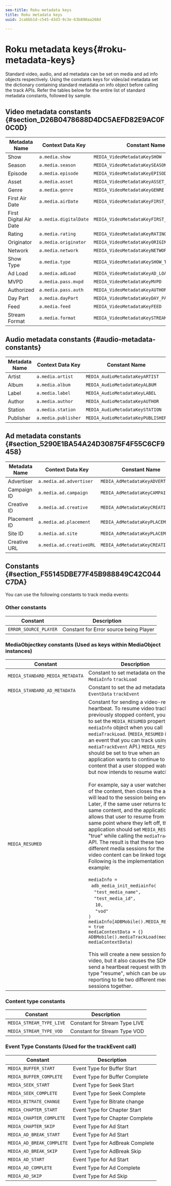 ```yaml
---
seo-title: Roku metadata keys
title: Roku metadata keys
uuid: 2ca6bb1d-c545-43d3-9c3e-63b890aa268d

---
```


# Roku metadata keys{#roku-metadata-keys}

Standard video, audio, and ad metadata can be set on media and ad info objects respectively. Using the constants keys for video/ad metadata set the dictionary containing standard metadata on info object before calling the track APIs. Refer the tables below for the entire list of standard metadata constants, followed by sample.

## Video metadata constants {#section_D26B0478688D4DC5AEFD82E9AC0F0C0D}

| Metadata Name | Context Data Key | Constant Name |
| --- | --- | --- |
| Show | `a.media.show` | `MEDIA_VideoMetadataKeySHOW` |
| Season | `a.media.season` | `MEDIA_VideoMetadataKeySEASON` |
| Episode | `a.media.episode` | `MEDIA_VideoMetadataKeyEPISODE` |
| Asset | `a.media.asset` | `MEDIA_VideoMetadataKeyASSET_ID` |
| Genre | `a.media.genre` | `MEDIA_VideoMetadataKeyGENRE` |
| First Air Date | `a.media.airDate` | `MEDIA_VideoMetadataKeyFIRST_AIR_DATE` |
| First Digital Air Date | `a.media.digitalDate` | `MEDIA_VideoMetadataKeyFIRST_DIGITAL_DATE` |
| Rating | `a.media.rating` | `MEDIA_VideoMetadataKeyRATING` |
| Originator | `a.media.originator` | `MEDIA_VideoMetadataKeyORIGINATOR` |
| Network | `a.media.network` | `MEDIA_VideoMetadataKeyNETWORK` |
| Show Type | `a.media.type` | `MEDIA_VideoMetadataKeySHOW_TYPE` |
| Ad Load | `a.media.adLoad` | `MEDIA_VideoMetadataKeyAD_LOAD` |
| MVPD | `a.media.pass.mvpd` | `MEDIA_VideoMetadataKeyMVPD` |
| Authorized | `a.media.pass.auth` | `MEDIA_VideoMetadataKeyAUTHORIZED` |
| Day Part | `a.media.dayPart` | `MEDIA_VideoMetadataKeyDAY_PART` |
| Feed | `a.media.feed` | `MEDIA_VideoMetadataKeyFEED` |
| Stream Format | `a.media.format` | `MEDIA_VideoMetadataKeySTREAM_FORMAT` | 

## Audio metadata constants {#audio-metadata-constants}

| Metadata Name | Context Data Key | Constant Name |
| --- | --- | --- |
| Artist | `a.media.artist` | `MEDIA_AudioMetadataKeyARTIST` |
| Album | `a.media.album` | `MEDIA_AudioMetadataKeyALBUM` |
| Label | `a.media.label` | `MEDIA_AudioMetadataKeyLABEL` |
| Author | `a.media.author` | `MEDIA_AudioMetadataKeyAUTHOR` |
| Station | `a.media.station` | `MEDIA_AudioMetadataKeySTATION` |
| Publisher | `a.media.publisher` | `MEDIA_AudioMetadataKeyPUBLISHER` |

## Ad metadata constants {#section_5290E1BA54A24D30875F4F55C6CF9458}

| Metadata Name | Context Data Key | Constant Name |
| --- | --- | --- |
| Advertiser | `a.media.ad.advertiser` | `MEDIA_AdMetadataKeyADVERTISER` |
| Campaign ID | `a.media.ad.campaign` | `MEDIA_AdMetadataKeyCAMPAIGN_ID` |
| Creative ID | `a.media.ad.creative` | `MEDIA_AdMetadataKeyCREATIVE_ID` |
| Placement ID | `a.media.ad.placement` | `MEDIA_AdMetadataKeyPLACEMENT_ID` |
| Site ID | `a.media.ad.site` | `MEDIA_AdMetadataKeyPLACEMENT_ID` |
| Creative URL | `a.media.ad.creativeURL` | `MEDIA_AdMetadataKeyCREATIVE_URL` | 

## Constants {#section_F55145DBE77F45B988849C42C044C7DA}

You can use the following constants to track media events:

### Other constants

|  Constant  | Description&nbsp;&nbsp;  |
|---|---|
| `ERROR_SOURCE_PLAYER`  | Constant for Error source being Player  |

### MediaObjectkey constants (Used as keys within MediaObject instances)

| Constant | Description&nbsp;&nbsp; |
| --- | --- |
| `MEDIA_STANDARD_MEDIA_METADATA` |Constant to set metadata on the `MediaInfo` `trackLoad` |
| `MEDIA_STANDARD_AD_METADATA` |Constant to set the ad metadata on the `EventData` `trackEvent` |
| `MEDIA_RESUMED` | Constant for sending a video-resumed heartbeat. To resume video tracking of previously stopped content, you need to set the `MEDIA_RESUMED` property on the `mediaInfo` object when you call `mediaTrackLoad`. (`MEDIA_RESUMED` is not an event that you can track using the `mediaTrackEvent` API.) `MEDIA_RESUMED` should be set to true when an application wants to continue to track content that a user stopped watching but now intends to resume watching. <br/><br/>For example, say a user watches 30% of the content, then closes the app. This will lead to the session being ended. Later, if the same user returns to the same content, and the application allows that user to resume from the same point where they left off, then the application should set `MEDIA_RESUMED` to "true" while calling the `mediaTrackLoad` API. The result is that these two different media sessions for the same video content can be linked together. Following is the implementation example: <br/><br/> `mediaInfo =` <br/> &nbsp;&nbsp;`adb_media_init_mediainfo(` <br/> &nbsp;&nbsp;&nbsp;&nbsp;`"test_media_name",` <br/> &nbsp;&nbsp;&nbsp; `"test_media_id",`<br/> &nbsp;&nbsp;&nbsp;&nbsp; `10,` <br/>&nbsp;&nbsp;&nbsp;&nbsp; `"vod"` <br/> `)` <br/> `mediaInfo[ADBMobile().MEDIA_RESUMED] = true` <br/> `mediaContextData = {}` <br/>  `ADBMobile().mediaTrackLoad(mediaInfo, mediaContextData)` <br/><br/>This will create a new session for the video, but it also causes the SDK to send a heartbeat request with the event type "resume", which can be used in reporting to tie two different media sessions together.  | 

### Content type constants

|  Constant  | Description&nbsp;&nbsp;  |
|---|---|
|  `MEDIA_STREAM_TYPE_LIVE`  | Constant for Stream Type LIVE  |
|  `MEDIA_STREAM_TYPE_VOD`  | Constant for Stream Type VOD  |

### Event Type Constants (Used for the trackEvent call)

|  Constant  | Description&nbsp;&nbsp;  |
|---|---|
|  `MEDIA_BUFFER_START`  | Event Type for Buffer Start  |
|  `MEDIA_BUFFER_COMPLETE`  | Event Type for Buffer Complete  |
|  `MEDIA_SEEK_START`  | Event Type for Seek Start  |
|  `MEDIA_SEEK_COMPLETE`  | Event Type for Seek Complete  |
|  `MEDIA_BITRATE_CHANGE`  | Event Type for Bitrate change  |
|  `MEDIA_CHAPTER_START`  | Event Type for Chapter Start  |
|  `MEDIA_CHAPTER_COMPLETE`  | Event Type for Chapter Complete  |
|  `MEDIA_CHAPTER_SKIP`  | Event Type for Ad Start  |
|  `MEDIA_AD_BREAK_START`  | Event Type for Ad Start  |
|  `MEDIA_AD_BREAK_COMPLETE`  | Event Type for AdBreak Complete  |
|  `MEDIA_AD_BREAK_SKIP`  | Event Type for AdBreak Skip  |
|  `MEDIA_AD_START`  | Event Type for Ad Start  |
|  `MEDIA_AD_COMPLETE`  | Event Type for Ad Complete  |
|  `MEDIA_AD_SKIP`  | Event Type for Ad Skip  |

